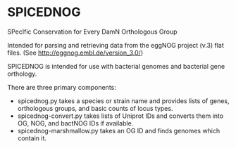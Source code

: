 SPICEDNOG
=========
SPecIfic Conservation for Every DamN Orthologous Group

Intended for parsing and retrieving data from the eggNOG project (v.3) flat files.
(See http://eggnog.embl.de/version_3.0/)

SPICEDNOG is intended for use with bacterial genomes and bacterial gene orthology.

There are three primary components:
* spicednog.py takes a species or strain name and provides lists of genes, orthologous groups, and basic counts of locus types.
* spicednog-convert.py takes lists of Uniprot IDs and converts them into OG, NOG, and bactNOG IDs if available.
* spicednog-marshmallow.py takes an OG ID and finds genomes which contain it.
